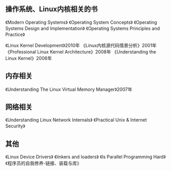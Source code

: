 ## 操作系统、Linux内核相关的书
《Modern Operating Systems》
《Operating System Concepts》
《Operating Systems Design and Implementation》
《Operating Systems Principles and Practice》

《Linux Kernel Development》2010年
《Linux内核源代码情景分析》2001年
《Professional Linux Kernel Architecture》2008年
《Understanding the Linux Kernel》2006年

## 内存相关
《Understanding The Linux Virtual Memory Manager》2007年

## 网络相关
《Understanding Linux Network Internals》
《Practical Unix & Internet Security》

## 其他
《Linux Device Drivers》
《linkers and loaders》
《Is Parallel Programming Hard》
《程序员的自我修养-链接、装载与库》
